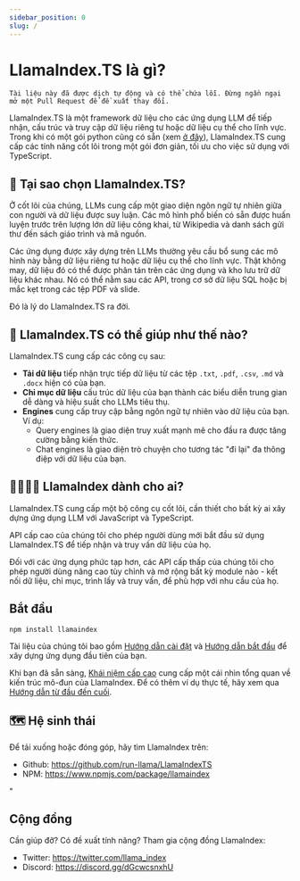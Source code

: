 ```yaml
---
sidebar_position: 0
slug: /
---
```


# LlamaIndex.TS là gì?

`Tài liệu này đã được dịch tự động và có thể chứa lỗi. Đừng ngần ngại mở một Pull Request để đề xuất thay đổi.`

LlamaIndex.TS là một framework dữ liệu cho các ứng dụng LLM để tiếp nhận, cấu trúc và truy cập dữ liệu riêng tư hoặc dữ liệu cụ thể cho lĩnh vực. Trong khi có một gói python cũng có sẵn (xem [ở đây](https://docs.llamaindex.ai/en/stable/)), LlamaIndex.TS cung cấp các tính năng cốt lõi trong một gói đơn giản, tối ưu cho việc sử dụng với TypeScript.

## 🚀 Tại sao chọn LlamaIndex.TS?

Ở cốt lõi của chúng, LLMs cung cấp một giao diện ngôn ngữ tự nhiên giữa con người và dữ liệu được suy luận. Các mô hình phổ biến có sẵn được huấn luyện trước trên lượng lớn dữ liệu công khai, từ Wikipedia và danh sách gửi thư đến sách giáo trình và mã nguồn.

Các ứng dụng được xây dựng trên LLMs thường yêu cầu bổ sung các mô hình này bằng dữ liệu riêng tư hoặc dữ liệu cụ thể cho lĩnh vực. Thật không may, dữ liệu đó có thể được phân tán trên các ứng dụng và kho lưu trữ dữ liệu khác nhau. Nó có thể nằm sau các API, trong cơ sở dữ liệu SQL hoặc bị mắc kẹt trong các tệp PDF và slide.

Đó là lý do LlamaIndex.TS ra đời.

## 🦙 LlamaIndex.TS có thể giúp như thế nào?

LlamaIndex.TS cung cấp các công cụ sau:

- **Tải dữ liệu** tiếp nhận trực tiếp dữ liệu từ các tệp `.txt`, `.pdf`, `.csv`, `.md` và `.docx` hiện có của bạn.
- **Chỉ mục dữ liệu** cấu trúc dữ liệu của bạn thành các biểu diễn trung gian dễ dàng và hiệu suất cho LLMs tiêu thụ.
- **Engines** cung cấp truy cập bằng ngôn ngữ tự nhiên vào dữ liệu của bạn. Ví dụ:
  - Query engines là giao diện truy xuất mạnh mẽ cho đầu ra được tăng cường bằng kiến thức.
  - Chat engines là giao diện trò chuyện cho tương tác "đi lại" đa thông điệp với dữ liệu của bạn.

## 👨‍👩‍👧‍👦 LlamaIndex dành cho ai?

LlamaIndex.TS cung cấp một bộ công cụ cốt lõi, cần thiết cho bất kỳ ai xây dựng ứng dụng LLM với JavaScript và TypeScript.

API cấp cao của chúng tôi cho phép người dùng mới bắt đầu sử dụng LlamaIndex.TS để tiếp nhận và truy vấn dữ liệu của họ.

Đối với các ứng dụng phức tạp hơn, các API cấp thấp của chúng tôi cho phép người dùng nâng cao tùy chỉnh và mở rộng bất kỳ module nào - kết nối dữ liệu, chỉ mục, trình lấy và truy vấn, để phù hợp với nhu cầu của họ.

## Bắt đầu

`npm install llamaindex`

Tài liệu của chúng tôi bao gồm [Hướng dẫn cài đặt](./installation.mdx) và [Hướng dẫn bắt đầu](./starter.md) để xây dựng ứng dụng đầu tiên của bạn.

Khi bạn đã sẵn sàng, [Khái niệm cấp cao](./getting_started/concepts.md) cung cấp một cái nhìn tổng quan về kiến trúc mô-đun của LlamaIndex. Để có thêm ví dụ thực tế, hãy xem qua [Hướng dẫn từ đầu đến cuối](./end_to_end.md).

## 🗺️ Hệ sinh thái

Để tải xuống hoặc đóng góp, hãy tìm LlamaIndex trên:

- Github: https://github.com/run-llama/LlamaIndexTS
- NPM: https://www.npmjs.com/package/llamaindex

"

## Cộng đồng

Cần giúp đỡ? Có đề xuất tính năng? Tham gia cộng đồng LlamaIndex:

- Twitter: https://twitter.com/llama_index
- Discord: https://discord.gg/dGcwcsnxhU
